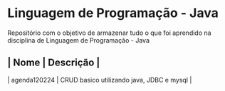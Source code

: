 # Linguagem de Programação - Java

Repositório com o objetivo de armazenar tudo o que foi aprendido na disciplina de Linguagem de Programação - Java

| Nome | Descrição |
--------------------
| agenda120224 | CRUD basico utilizando java, JDBC e mysql |
